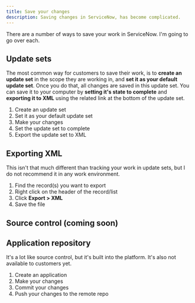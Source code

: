 ```yaml
---
title: Save your changes
description: Saving changes in ServiceNow, has become complicated.
---
```

There are a number of ways to save your work in ServiceNow.  I'm going to go over each.


## Update sets
The most common way for customers to save their work, is to **create an update set** in the scope they are working in, and **set it as your default update set**.  Once you do that, all changes are saved in this update set.  You can save it to your computer by **setting it's state to complete** and **exporting it to XML** using the related link at the bottom of the update set.

1. Create an update set
2. Set it as your default update set
3. Make your changes
4. Set the update set to complete
5. Export the update set to XML

<!--## Update sets

Update sets are a way to track changes made to the system.  They are a collection of records that have been modified, and can be moved between instances.  However the only things that get tracked are configuration changes.  Data changes are not tracked.  You used to be able to set the dictionary attribute `update_synch` to true, and it would track data changes, but that was deprecated in the Istanbul release.-->

## Exporting XML

This isn't that much different than tracking your work in update sets, but I do not recommend it in any work environment.
1. Find the record(s) you want to export
2. Right click on the header of the record/list
3. Click **Export > XML**
4. Save the file

## Source control (coming soon)
<!--WIP

This is a newer way and I have yet to see this done well at any customer.

1. Create a git repo
2. Clone the repo to your local machine
3. Make your changes
4. Commit your changes
5. Push your changes to the remote repo-->

## Application repository

It's a lot like source control, but it's built into the platform.  It's also not available to customers yet.

1. Create an application
2. Make your changes
3. Commit your changes
4. Push your changes to the remote repo



